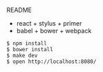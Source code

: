 README

* react + stylus + primer
* babel + bower + webpack

```
$ npm install
$ bower install
$ make dev
$ open http://localhost:8080/
```

